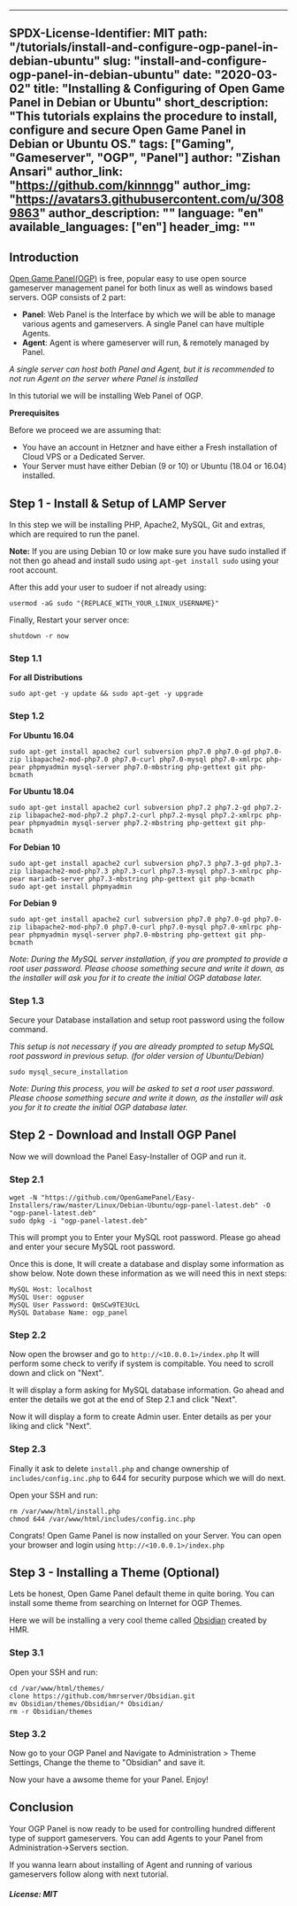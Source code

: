 
---
SPDX-License-Identifier: MIT
path: "/tutorials/install-and-configure-ogp-panel-in-debian-ubuntu"
slug: "install-and-configure-ogp-panel-in-debian-ubuntu"
date: "2020-03-02"
title: "Installing & Configuring of Open Game Panel in Debian or Ubuntu"
short_description: "This tutorials explains the procedure to install, configure and secure Open Game Panel in Debian or Ubuntu OS."
tags: ["Gaming", "Gameserver", "OGP", "Panel"]
author: "Zishan Ansari"
author_link: "https://github.com/kinnngg"
author_img: "https://avatars3.githubusercontent.com/u/3089863"
author_description: ""
language: "en"
available_languages: ["en"]
header_img: ""
---

## Introduction

[Open Game Panel(OGP)](https://opengamepanel.org) is free, popular easy to use open source gameserver management panel for both linux as well as windows based servers.
OGP consists of 2 part:
* **Panel**:  Web Panel is the Interface by which we will be able to manage various agents and gameservers. A single Panel can have multiple Agents.
* **Agent**:  Agent is where gameserver will run, & remotely managed by Panel.

*A single server can host both Panel and Agent, but it is recommended to not run Agent on the server where Panel is installed*

In this tutorial we will be installing Web Panel of OGP.

**Prerequisites**

Before we proceed we are assuming that:
* You have an account in Hetzner and have either a Fresh installation of Cloud VPS or a Dedicated Server.
* Your Server must have either Debian (9 or 10) or Ubuntu (18.04 or 16.04) installed.


## Step 1 - Install & Setup of LAMP Server

In this step we will be installing PHP, Apache2, MySQL, Git and extras, which are required to run the panel.

**Note:** If you are using Debian 10 or low make sure you have sudo installed if not then go ahead and install sudo using `apt-get install sudo` using your root account.

After this add your user to sudoer if not already using:
```
usermod -aG sudo "{REPLACE_WITH_YOUR_LINUX_USERNAME}"
```
Finally, Restart your server once:
```
shutdown -r now
```

### Step 1.1
**For all Distributions**
```
sudo apt-get -y update && sudo apt-get -y upgrade
```

### Step 1.2
**For Ubuntu 16.04**
```
sudo apt-get install apache2 curl subversion php7.0 php7.0-gd php7.0-zip libapache2-mod-php7.0 php7.0-curl php7.0-mysql php7.0-xmlrpc php-pear phpmyadmin mysql-server php7.0-mbstring php-gettext git php-bcmath
```

**For Ubuntu 18.04**
```
sudo apt-get install apache2 curl subversion php7.2 php7.2-gd php7.2-zip libapache2-mod-php7.2 php7.2-curl php7.2-mysql php7.2-xmlrpc php-pear phpmyadmin mysql-server php7.2-mbstring php-gettext git php-bcmath
```

**For Debian 10**
```
sudo apt-get install apache2 curl subversion php7.3 php7.3-gd php7.3-zip libapache2-mod-php7.3 php7.3-curl php7.3-mysql php7.3-xmlrpc php-pear mariadb-server php7.3-mbstring php-gettext git php-bcmath
sudo apt-get install phpmyadmin
```

**For Debian 9**
```
sudo apt-get install apache2 curl subversion php7.0 php7.0-gd php7.0-zip libapache2-mod-php7.0 php7.0-curl php7.0-mysql php7.0-xmlrpc php-pear phpmyadmin mysql-server php7.0-mbstring php-gettext git php-bcmath
```
*Note: During the MySQL server installation, if you are prompted to provide a root user password. Please choose something secure and write it down, as the installer will ask you for it to create the initial OGP database later.*

### Step 1.3
Secure your Database installation and setup root password using the follow command. 

*This setup is not necessary if you are already prompted to setup MySQL root password in previous setup. (for older version of Ubuntu/Debian)*
```
sudo mysql_secure_installation
```
*Note: During this process, you will be asked to set a root user password. Please choose something secure and write it down, as the installer will ask you for it to create the initial OGP database later.*

## Step 2 - Download and Install OGP Panel

Now we will download the Panel Easy-Installer of OGP and run it.

### Step 2.1
```
wget -N "https://github.com/OpenGamePanel/Easy-Installers/raw/master/Linux/Debian-Ubuntu/ogp-panel-latest.deb" -O "ogp-panel-latest.deb"
sudo dpkg -i "ogp-panel-latest.deb"
```
This will prompt you to Enter your MySQL root password. Please go ahead and enter your secure MySQL root password.

Once this is done, It will create a database and display some information as show below. Note down these information as we will need this in next steps:
```
MySQL Host: localhost
MySQL User: ogpuser
MySQL User Password: QmSCw9TE3UcL
MySQL Database Name: ogp_panel
```

### Step 2.2
Now open the browser and go to `http://<10.0.0.1>/index.php`
It will perform some check to verify if system is compitable. You need to scroll down and click on "Next".

It will display a form asking for MySQL database information. Go ahead and enter the details we got at the end of Step 2.1 and click "Next".

Now it will display a form to create Admin user. Enter details as per your liking and click "Next".

### Step 2.3
Finally it ask to delete `install.php` and change ownership of `includes/config.inc.php` to 644 for security purpose which we will do next.

Open your SSH and run:
```
rm /var/www/html/install.php
chmod 644 /var/www/html/includes/config.inc.php
```
Congrats! Open Game Panel is now installed on your Server. You can open your browser and login using `http://<10.0.0.1>/index.php`

## Step 3 - Installing a Theme (Optional)

Lets be honest, Open Game Panel default theme in quite boring. You can install some theme from searching on Internet for OGP Themes.

Here we will be installing a very cool theme called [Obsidian](https://github.com/hmrserver/Obsidian) created by HMR.

### Step 3.1
Open your SSH and run:
```
cd /var/www/html/themes/
clone https://github.com/hmrserver/Obsidian.git
mv Obsidian/themes/Obsidian/* Obsidian/
rm -r Obsidian/themes
```

### Step 3.2
Now go to your OGP Panel and Navigate to Administration > Theme Settings, Change the theme to "Obsidian" and save it.

Now your have a awsome theme for your Panel. Enjoy!

## Conclusion

Your OGP Panel is now ready to be used for controlling hundred different type of support gameservers. You can add Agents to your Panel from Administration->Servers section.

If you wanna learn about installing of Agent and running of various gameservers follow along with next tutorial.

##### License: MIT

<!--

Contributor's Certificate of Origin

By making a contribution to this project, I certify that:

(a) The contribution was created in whole or in part by me and I have
    the right to submit it under the license indicated in the file; or

(b) The contribution is based upon previous work that, to the best of my
    knowledge, is covered under an appropriate license and I have the
    right under that license to submit that work with modifications,
    whether created in whole or in part by me, under the same license
    (unless I am permitted to submit under a different license), as
    indicated in the file; or

(c) The contribution was provided directly to me by some other person
    who certified (a), (b) or (c) and I have not modified it.

(d) I understand and agree that this project and the contribution are
    public and that a record of the contribution (including all personal
    information I submit with it, including my sign-off) is maintained
    indefinitely and may be redistributed consistent with this project
    or the license(s) involved.

Signed-off-by: kinnngg786@gmail.com

-->